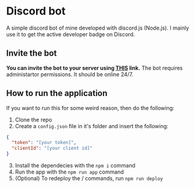 # Discord bot
A simple discord bot of mine developed with discord.js (Node.js).
I mainly use it to get the active developer badge on Discord.

## Invite the bot
**You can invite the bot to your server using [THIS](https://discord.com/oauth2/authorize?client_id=1163073430309044234&scope=bot&permissions=8) link.**
The bot requires administartor permissions.
It should be online 24/7.

## How to run the application
If you want to run this for some weird reason, then do the following:
1. Clone the repo
2. Create a `config.json` file in it's folder and insert the following:
```json
{
  "token": "[your token]",
  "clientId": "[your client id]"
}
```
3. Install the dependecies with the `npm i` command
4. Run the app with the `npm run app` command
5. (Optional) To redeploy the / commands, run `npm run deploy`
